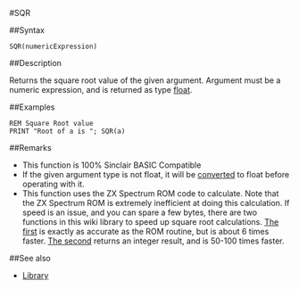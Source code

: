 #SQR

##Syntax


```
SQR(numericExpression)
```

##Description

Returns the square root value of the given argument.
Argument must be a numeric expression, and is returned as type [float](types#float.md).

##Examples


```
REM Square Root value
PRINT "Root of a is "; SQR(a)
```
 

##Remarks
* This function is 100% Sinclair BASIC Compatible
* If the given argument type is not float, it will be [converted](cast.md) to float before operating with it.
* This function uses the ZX Spectrum ROM code to calculate. Note that the ZX Spectrum ROM is extremely inefficient at doing this calculation. If speed is an issue, and you can spare a few bytes, there are two functions in this wiki library to speed up square root calculations. [ The first](fsqrt.bas.md) is exactly as accurate as the ROM routine, but is about 6 times faster. [ The second](isqrt.bas.md) returns an integer result, and is 50-100 times faster.

##See also
* [Library](library.md)

